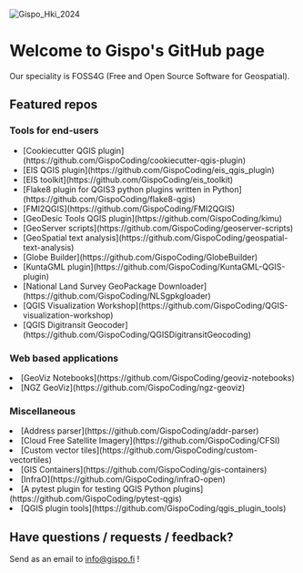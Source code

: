 
![Gispo_Hki_2024](https://github.com/GispoCoding/.github/assets/87303508/95a03cc5-3530-4f8d-8342-56161fb5c511)

# Welcome to Gispo's GitHub page

Our speciality is FOSS4G (Free and Open Source Software for Geospatial).

## Featured repos

### Tools for end-users
<ul>
<li> [Cookiecutter QGIS plugin](https://github.com/GispoCoding/cookiecutter-qgis-plugin) </li>
<li> [EIS QGIS plugin](https://github.com/GispoCoding/eis_qgis_plugin) </li>
<li> [EIS toolkit](https://github.com/GispoCoding/eis_toolkit) </li>
<li>[Flake8 plugin for QGIS3 python plugins written in Python](https://github.com/GispoCoding/flake8-qgis)</li>
<li>[FMI2QGIS](https://github.com/GispoCoding/FMI2QGIS)</li>
<li>[GeoDesic Tools QGIS plugin](https://github.com/GispoCoding/kimu)</li>
<li>[GeoServer scripts](https://github.com/GispoCoding/geoserver-scripts)</li>
<li>[GeoSpatial text analysis](https://github.com/GispoCoding/geospatial-text-analysis)</li>
<li>[Globe Builder](https://github.com/GispoCoding/GlobeBuilder)</li>
<li>[KuntaGML plugin](https://github.com/GispoCoding/KuntaGML-QGIS-plugin)</li>
<li>[National Land Survey GeoPackage Downloader](https://github.com/GispoCoding/NLSgpkgloader)</li>
<li>[QGIS Visualization Workshop](https://github.com/GispoCoding/QGIS-visualization-workshop)</li>
<li>[QGIS Digitransit Geocoder](https://github.com/GispoCoding/QGISDigitransitGeocoding)</li>
</ul>

### Web based applications

<li>[GeoViz Notebooks](https://github.com/GispoCoding/geoviz-notebooks)</li>
<li>[NGZ GeoViz](https://github.com/GispoCoding/ngz-geoviz)</li>

### Miscellaneous

<li>[Address parser](https://github.com/GispoCoding/addr-parser)</li>
<li>[Cloud Free Satellite Imagery](https://github.com/GispoCoding/CFSI)</li>
<li>[Custom vector tiles](https://github.com/GispoCoding/custom-vectortiles)</li>
<li>[GIS Containers](https://github.com/GispoCoding/gis-containers)</li>
<li>[InfraO](https://github.com/GispoCoding/infraO-open)</li>
<li>[A pytest plugin for testing QGIS Python plugins](https://github.com/GispoCoding/pytest-qgis)</li>
<li>[QGIS plugin tools](https://github.com/GispoCoding/qgis_plugin_tools)</li>

## Have questions / requests / feedback?

Send as an email to info@gispo.fi !
